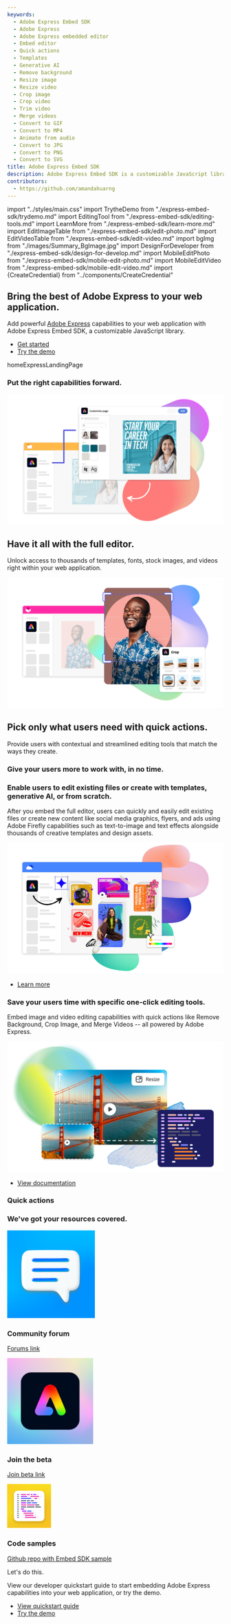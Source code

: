 ```yaml
---
keywords:
  - Adobe Express Embed SDK
  - Adobe Express
  - Adobe Express embedded editor
  - Embed editor
  - Quick actions
  - Templates
  - Generative AI
  - Remove background
  - Resize image
  - Resize video
  - Crop image
  - Crop video
  - Trim video
  - Merge videos
  - Convert to GIF
  - Convert to MP4
  - Animate from audio
  - Convert to JPG
  - Convert to PNG
  - Convert to SVG
title: Adobe Express Embed SDK
description: Adobe Express Embed SDK is a customizable JavaScript library that allows you to embed powerful editing capabilities in your own web application.
contributors:
  - https://github.com/amandahuarng
---
```


import "../styles/main.css"
import TrytheDemo from "./express-embed-sdk/trydemo.md"
import EditingTool from "./express-embed-sdk/editing-tools.md"
import LearnMore from "./express-embed-sdk/learn-more.md"
import EditImageTable from "./express-embed-sdk/edit-photo.md"
import EditVideoTable from "./express-embed-sdk/edit-video.md"
import bgImg from "./images/Summary_BgImage.jpg"
import DesignForDeveloper from "./express-embed-sdk/design-for-develop.md"
import MobileEditPhoto from "./express-embed-sdk/mobile-edit-photo.md"
import MobileEditVideo from "./express-embed-sdk/mobile-edit-video.md"
import {CreateCredential} from "../components/CreateCredential"

<Hero slots="heading, text, buttons, assetsImg" customLayout variant="halfwidth" className="express-sdk-hero"/>

## Bring the best of Adobe Express to your web application.

Add powerful [Adobe Express](https://adobe.com/express) capabilities to your web application with Adobe Express Embed SDK, a customizable JavaScript library.

- [Get started](https://developer.adobe.com/express/embed-sdk/docs/guides)
- [Try the demo](https://demo.expressembed.com/)

homeExpressLandingPage

<TitleBlock slots="heading" theme="lightest" className="right-capabilities" />

### Put the right capabilities forward.

<ImageTextBlock slots="image,heading,text" repeat="2" theme="lightest" className="editor-options" isCenter variantsTypePrimary='secondary'/>

![Customize within Adobe Acrobat](./images/Embed_FullEditor.png)

## Have it all with the full editor.

Unlock access to thousands of templates, fonts, stock images, and videos right within your web application.

![Creative Cloud desktop](./images/Embed_IntegratedQuickActions.png)

## Pick only what users need with quick actions.

Provide users with contextual and streamlined editing tools that match the ways they create.

<TrytheDemo />

<TitleBlock slots="heading" theme="light" className="users-work" />

### Give your users more to work with, in no time.

<WrapperComponent slots="content" repeat="1" theme="light" className="editingDescription" />

<EditingTool /> 

<WrapperComponent slots="content" repeat="1" theme="light" className="learnmoreBtn" />

<LearnMore />

<TextBlock slots="heading,text,image,buttons" theme="lightest" headerElementType="h2" variantsTypePrimary='secondary' variantStyleFill = "outline" homeZigZag className="explore unleash-power createTemplate" position="left" />

### Enable users to edit existing files or create with templates, generative AI, or from scratch.

After you embed the full editor, users can quickly and easily edit existing files or create new content like social media graphics, flyers, and ads using Adobe Firefly capabilities such as text-to-image and text effects alongside thousands of creative templates and design assets.

![Adobe Express functionality](./images/Embed_Templates.png)

- [Learn more](https://developer.adobe.com/express/embed-sdk/docs/guides/full_editor/)

<TextBlock slots="heading,text,image,buttons" theme="lightest" headerElementType="h2" variantsTypePrimary='secondary' variantStyleFill = "outline" homeZigZag className="explore unleash-power viewDocs" position="right" />

### Save your users time with specific one-click editing tools.

Embed image and video editing capabilities with quick actions like Remove Background, Crop Image, and Merge Videos -- all powered by Adobe Express.

![Adobe Express functionality](./images/Embed_QuickActions.png)

- [View documentation](https://developer.adobe.com/express/embed-sdk/docs/guides/quick_actions/)

<TitleBlock slots="heading" theme="light" className="users-work" />

### Quick actions

<FormWrapperComponent slots="content" repeat="2" theme="light" className="editTable"/>

<EditImageTable/>

<EditVideoTable/>

<WrapperComponent slots="content" repeat="1" theme="light" className="mobileEdit"/>

<MobileEditPhoto />

<WrapperComponent slots="content" repeat="1" theme="light" className="mobileEdit"/>

<MobileEditVideo />
 
<WrapperComponent slots="content" repeat="1" theme="lightest" className="code-block"/>

<DesignForDeveloper/>

<TitleBlock slots="heading" theme="lightest" className="users-work" />

### We've got your resources covered.

<MiniResourceCard slots="image,heading,link" repeat="3" theme="lightest" inRow="3" className="mini-card support-tools" />

![Community forum](./images/Embed-forums.png)

### Community forum

[Forums link](https://community.adobe.com/t5/adobe-express-embed-sdk/ct-p/ct-express-embed-sdk?page=1&sort=latest_replies&lang=all&tabid=all)

![Partner with us](./images/Blog.svg)

### Join the beta

[Join beta link](https://adobe.ly/embed-sdk-signup)

![Code samples](./images/code-samples.png)

### Code samples

[Github repo with Embed SDK sample](https://github.com/AdobeDocs/cc-everywhere/tree/main/v3-sample)

<TeaserBlock  slots="heading,text,buttons" textColor="white" bgURL={bgImg} className="viewAddOn" variant="fullwidth"/>

<p className="teaserBlockCustomHeading">Let's do this.</p>

View our developer quickstart guide to start embedding Adobe Express capabilities into your web application, or try the demo.

- [View quickstart guide](https://developer.adobe.com/express/embed-sdk/docs/guides/)
- [Try the demo](https://demo.expressembed.com)

<CreateCredential />